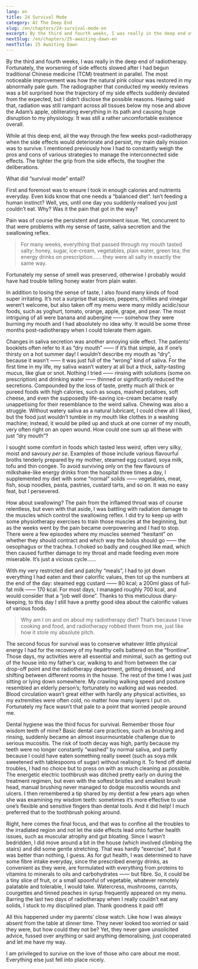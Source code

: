 ```yaml
---
lang: en
title: 24 Survival Mode
category: At The Deep End
slug: /en/chapters/24-survival-mode-en
excerpt: By the third and fourth weeks, I was really in the deep end of radiotherapy. Fortunately, the worsening of side effects slowed after I had begun traditional Chinese medicine (TCM) treatment in parallel.
nextSlug: /en/chapters/25-awaiting-dawn-en
nextTitle: 25 Awaiting Dawn
---
```


By the third and fourth weeks, I was really in the deep end of radiotherapy. Fortunately, the worsening of side effects slowed after I had begun traditional Chinese medicine (TCM) treatment in parallel. The most noticeable improvement was how the natural pink colour was restored in my abnormally pale gum. The radiographer that conducted my weekly reviews was a bit surprised how the trajectory of my side effects suddenly deviated from the expected, but I didn’t disclose the possible reasons. Having said that, radiation was still rampant across all tissues below my nose and above the Adam’s apple, obliterating everything in its path and causing huge disruption to my physiology. It was still a rather uncomfortable existence overall.

While at this deep end, all the way through the few weeks post-radiotherapy when the side effects would deteriorate and persist, my main daily mission was to survive. I mentioned previously how I had to constantly weigh the pros and cons of various strategies to manage the interconnected side effects. The tighter the grip from the side effects, the tougher the deliberations. 

What did “survival mode” entail?

First and foremost was to ensure I took in enough calories and nutrients everyday. Even kids know that one needs a “balanced diet”. Isn’t feeding a human instinct? Well, yes, until one day you suddenly realised you just couldn’t eat. Why? Was it the pain that got in the way?

Pain was of course the persistent and prominent issue. Yet, concurrent to that were problems with my sense of taste, saliva secretion and the swallowing reflex.

>For many weeks, everything that passed through my mouth tasted salty: honey, sugar, ice-cream, vegetables, plain water, green tea, the energy drinks on prescription...... they were all salty in exactly the same way.

Fortunately my sense of smell was preserved, otherwise I probably would have had trouble telling honey water from plain water.

In addition to losing the sense of taste, I also found many kinds of food super irritating. It’s not a surprise that spices, peppers, chillies and vinegar weren’t welcome, but also taken off my menu were many mildly acidic/sour foods, such as yoghurt, tomato, orange, apple, grape, and pear. The most intriguing of all were banana and aubergine —— somehow they were burning my mouth and I had absolutely no idea why. It would be some three months post-radiotherapy when I could tolerate them again. 

Changes in saliva secretion was another annoying side effect. The patients’ booklets often refer to it as “dry mouth” —— if it’s that simple, as if one’s thirsty on a hot summer day! I wouldn’t describe my mouth as “dry”, because it wasn’t —— it was just full of the “wrong” kind of saliva. For the first time in my life, my saliva wasn’t watery at all but a thick, salty-tasting mucus, like glue or snot. Nothing I tried —— rinsing with solutions (some on prescription) and drinking water —— thinned or significantly reduced the secretions. Compounded by the loss of taste, pretty much all thick or pureed foods with high calories, such as soups, mashed potatoes, soft cheese, and even the supposedly life-saving ice-cream became really unappetising for their resemblance to the weird saliva. Chewing was also a struggle. Without watery saliva as a natural lubricant, I could chew all I liked, but the food just wouldn’t tumble in my mouth like clothes in a washing machine; instead, it would be piled up and stuck at one corner of my mouth, very often right on an open wound. How could one sum up all these with just “dry mouth”?

I sought some comfort in foods which tasted less weird, often very silky, moist and savoury *per se*. Examples of those include various flavourful broths tenderly prepared by my mother, steamed egg custard, soya milk, tofu and thin congee. To avoid surviving only on the few flavours of milkshake-like energy drinks from the hospital three times a day, I supplemented my diet with some “normal” solids —— vegetables, meat, fish, soup noodles, pasta, pastries, custard tarts, and so on. It was no easy feat, but I persevered. 

How about swallowing? The pain from the inflamed throat was of course relentless, but even with that aside, I was battling with radiation damage to the muscles which control the swallowing reflex. I did try to keep up with some physiotherapy exercises to train those muscles at the beginning, but as the weeks went by the pain became overpowering and I had to stop. There were a few episodes where my muscles seemed “hesitant” on whether they should contract and which way the bolus should go —— the oesophagus or the trachea. I choked so badly and coughed like mad, which then caused further damage to my throat and made feeding even more miserable. It’s just a vicious cycle......

With my very restricted diet and patchy “meals”, I had to jot down everything I had eaten and their calorific values, then tot up the numbers at the end of the day: steamed egg custard —— 80 kcal; a 200ml glass of full-fat milk —— 170 kcal. For most days, I managed roughly 700 kcal, and would consider that a “job well done”. Thanks to this meticulous diary-keeping, to this day I still have a pretty good idea about the calorific values of various foods.

>Why am I on and on about my radiotherapy diet? That’s because I love cooking and food, and radiotherapy robbed them from me, just like how it stole my absolute pitch.

The second focus for survival was to conserve whatever little physical energy I had for the recovery of my healthy cells battered on the “frontline”. Those days, my activities were all essential and minimal, such as getting out of the house into my father’s car, walking to and from between the car drop-off point and the radiotherapy department, getting dressed, and shifting between different rooms in the house. The rest of the time I was just sitting or lying down somewhere. My crawling walking speed and posture resembled an elderly person’s; fortunately no walking aid was needed. Blood circulation wasn’t great either with hardly any physical activities, so my extremities were often cold, no matter how many layers I put on. Fortunately my face wasn’t that pale to a point that worried people around me.

Dental hygiene was the third focus for survival. Remember those four wisdom teeth of mine? Basic dental care practices, such as brushing and rinsing, suddenly became an almost insurmountable challenge due to serious mucositis. The risk of tooth decay was high, partly because my teeth were no longer constantly “washed” by normal saliva, and partly because I could have eaten something really sweet (such as soya milk sweetened with tablespoons of sugar) without realising it. To fend off dental troubles, I had no choice but to press on with as much cleaning as possible. The energetic electric toothbrush was ditched pretty early on during the treatment regimen, but even with the softest bristles and smallest brush head, manual brushing never managed to dodge mucositis wounds and ulcers. I then remembered a tip shared by my dentist a few years ago when she was examining my wisdom teeth: sometimes it’s more effective to use one’s flexible and sensitive fingers than dental tools. And it did help! I much preferred that to the toothbrush poking around.

Right, here comes the final focus, and that was to confine all the troubles to the irradiated region and not let the side effects lead onto further health issues, such as muscular atrophy and gut bloating. Since I wasn’t bedridden, I did move around a bit in the house (which involved climbing the stairs) and did some gentle stretching. That was hardly “exercise”, but it was better than nothing, I guess. As for gut health, I was determined to have some fibre intake everyday, since the prescribed energy drinks, as convenient as they were, are formulated with everything from proteins to vitamins to minerals to oils and carbohydrates —— but fibre. So, it could be a tiny slice of fruit, or a small spoonful of vegetable, whatever remotely palatable and tolerable, I would take. Watercress, mushrooms, carrots, courgettes and tinned peaches in syrup frequently appeared on my menu. Barring the last two days of radiotherapy when I really couldn’t eat any solids, I stuck to my disciplined plan. Thank goodness it paid off!

All this happened under my parents’ close watch. Like how I was always absent from the table at dinner time. They never looked too worried or said they were, but how could they not be? Yet, they never gave unsolicited advice, fussed over anything or said anything demoralising, just cooperated and let me have my way.

I am privileged to survive on the love of those who care about me most. Everything else just fell into place nicely.